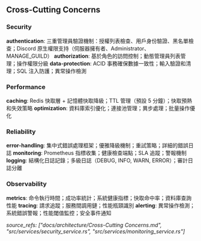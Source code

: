 ## Cross-Cutting Concerns


### Security
**authentication**: 三重管理員驗證機制：授權列表檢查、用戶身份驗證、黑名單檢查；Discord 原生權限支持（伺服器擁有者、Administrator、MANAGE_GUILD）
**authorization**: 基於角色的訪問控制；動態管理員列表管理；操作權限分級
**data-protection**: ACID 事務確保數據一致性；輸入驗證和清理；SQL 注入防護；異常操作檢測

### Performance
**caching**: Redis 快取層 + 記憶體快取降級；TTL 管理（預設 5 分鐘）；快取預熱和失效策略
**optimization**: 資料庫索引優化；連接池管理；異步處理；批量操作優化

### Reliability
**error-handling**: 集中式錯誤處理框架；優雅降級機制；重試策略；詳細的錯誤日誌
**monitoring**: Prometheus 指標收集；健康檢查端點；SLA 追蹤；警報機制
**logging**: 結構化日誌記錄；多級日誌（DEBUG, INFO, WARN, ERROR）；審計日誌分離

### Observability
**metrics**: 命令執行時間；成功率統計；系統健康指標；快取命中率；資料庫查詢性能
**tracing**: 請求追蹤；服務間調用鏈；性能瓶頸識別
**alerting**: 異常操作檢測；系統錯誤警報；性能閾值監控；安全事件通知

*source_refs: ["docs/architecture/Cross-Cutting Concerns.md", "src/services/security_service.rs", "src/services/monitoring_service.rs"]*

